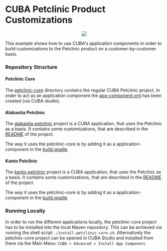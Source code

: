 # CUBA Petclinic Product Customizations

<p align="center">
  <img src="https://github.com/cuba-platform/cuba-petclinic/blob/master/img/petclinic_logo_with_slogan.svg"/>
</p>

This example shows how to use CUBA's application components in order to build customizations to the Petclinic product on a customer-by-customer basis.

### Repository Structure

#### Petclinic Core
The [petclinic-core](/petclinic-core) directory contains the regular CUBA Petclinic project. In order to act as an application component the [app-component.xml](/petclinic-core/modules/global/src/com/haulmont/sample/petclinic/app-component.xml) has been created (via CUBA studio).

#### Alabastia Petclinic

The [alabastia-petclinic](/alabastia-petclinic) project is a CUBA application, that uses the Petclinic as a basis. It contains some customizations, that are described in the [README](/alabastia-petclinic/README.md) of the project.

The way it uses the petclinic-core is by adding it as a application-component in the [build.gradle](/alabastia-petclinic/build.gradle#L39).



#### Kanto Petclinic

The [kanto-petclinic](/kanto-petclinic) project is a CUBA application, that uses the Petclinic as a basis. It contains some customizations, that are described in the [README](/kanto-petclinic/README.md) of the project.

The way it uses the petclinic-core is by adding it as a application-component in the [build.gradle](/rocky-mount/build.gradle#L37).

### Running Locally

In order to run the different applications locally, the petclinic-core project has to be installed into the local Maven repository. This can be achieved via running the shell script `./install-petclinic-core.sh`. Alternatively the petclinic-core project can be opened in CUBA Studio and installed from there via the Main Menu: `CUBA > Advanced > Install App Component`.
